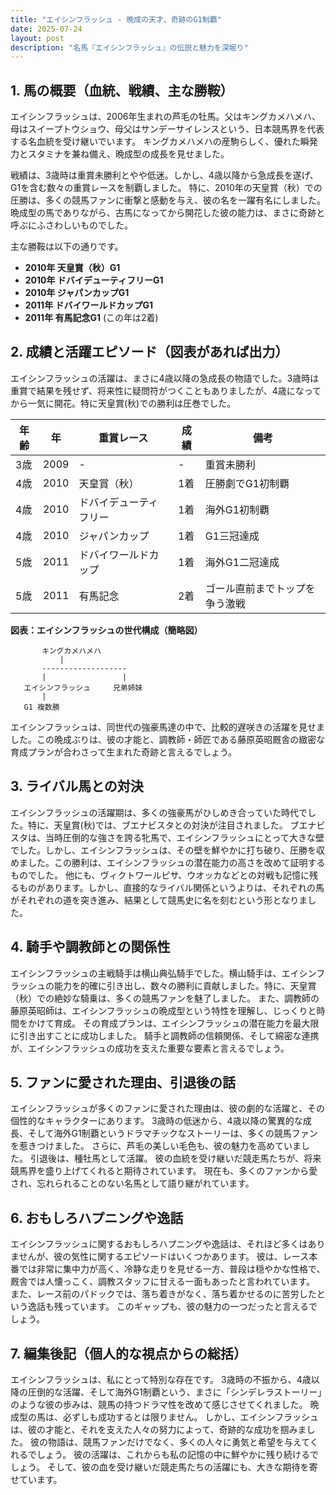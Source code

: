 ```yaml
---
title: "エイシンフラッシュ - 晩成の天才、奇跡のG1制覇"
date: 2025-07-24
layout: post
description: "名馬『エイシンフラッシュ』の伝説と魅力を深堀り"
---
```


## 1. 馬の概要（血統、戦績、主な勝鞍）

エイシンフラッシュは、2006年生まれの芦毛の牡馬。父はキングカメハメハ、母はスイープトウショウ、母父はサンデーサイレンスという、日本競馬界を代表する名血統を受け継いでいます。  キングカメハメハの産駒らしく、優れた瞬発力とスタミナを兼ね備え、晩成型の成長を見せました。

戦績は、3歳時は重賞未勝利とやや低迷。しかし、4歳以降から急成長を遂げ、G1を含む数々の重賞レースを制覇しました。  特に、2010年の天皇賞（秋）での圧勝は、多くの競馬ファンに衝撃と感動を与え、彼の名を一躍有名にしました。 晩成型の馬でありながら、古馬になってから開花した彼の能力は、まさに奇跡と呼ぶにふさわしいものでした。

主な勝鞍は以下の通りです。

* **2010年 天皇賞（秋）G1**
* **2010年 ドバイデューティフリーG1**
* **2010年 ジャパンカップG1**
* **2011年 ドバイワールドカップG1**
* **2011年 有馬記念G1**  (この年は2着)


## 2. 成績と活躍エピソード（図表があれば出力）

エイシンフラッシュの活躍は、まさに4歳以降の急成長の物語でした。3歳時は重賞で結果を残せず、将来性に疑問符がつくこともありましたが、4歳になってから一気に開花。特に天皇賞(秋)での勝利は圧巻でした。

| 年齢 | 年 | 重賞レース | 成績 | 備考 |
|---|---|---|---|---|
| 3歳 | 2009 |  - | - |  重賞未勝利 |
| 4歳 | 2010 | 天皇賞（秋） | 1着 | 圧勝劇でG1初制覇 |
| 4歳 | 2010 | ドバイデューティフリー | 1着 | 海外G1初制覇 |
| 4歳 | 2010 | ジャパンカップ | 1着 | G1三冠達成 |
| 5歳 | 2011 | ドバイワールドカップ | 1着 | 海外G1二冠達成 |
| 5歳 | 2011 | 有馬記念 | 2着 | ゴール直前までトップを争う激戦 |


**図表：エイシンフラッシュの世代構成（簡略図）**

```
       キングカメハメハ
           |
       -------------------
       |                 |
   エイシンフラッシュ     兄弟姉妹
       |
   G1 複数勝    
```

エイシンフラッシュは、同世代の強豪馬達の中で、比較的遅咲きの活躍を見せました。この晩成ぶりは、彼の才能と、調教師・師匠である藤原英昭厩舎の緻密な育成プランが合わさって生まれた奇跡と言えるでしょう。


## 3. ライバル馬との対決

エイシンフラッシュの活躍期は、多くの強豪馬がひしめき合っていた時代でした。特に、天皇賞(秋)では、ブエナビスタとの対決が注目されました。  ブエナビスタは、当時圧倒的な強さを誇る牝馬で、エイシンフラッシュにとって大きな壁でした。しかし、エイシンフラッシュは、その壁を鮮やかに打ち破り、圧勝を収めました。この勝利は、エイシンフラッシュの潜在能力の高さを改めて証明するものでした。  他にも、ヴィクトワールピサ、ウオッカなどとの対戦も記憶に残るものがあります。しかし、直接的なライバル関係というよりは、それぞれの馬がそれぞれの道を突き進み、結果として競馬史に名を刻むという形となりました。


## 4. 騎手や調教師との関係性

エイシンフラッシュの主戦騎手は横山典弘騎手でした。横山騎手は、エイシンフラッシュの能力を的確に引き出し、数々の勝利に貢献しました。特に、天皇賞（秋）での絶妙な騎乗は、多くの競馬ファンを魅了しました。  また、調教師の藤原英昭師は、エイシンフラッシュの晩成型という特性を理解し、じっくりと時間をかけて育成。  その育成プランは、エイシンフラッシュの潜在能力を最大限に引き出すことに成功しました。  騎手と調教師の信頼関係、そして綿密な連携が、エイシンフラッシュの成功を支えた重要な要素と言えるでしょう。


## 5. ファンに愛された理由、引退後の話

エイシンフラッシュが多くのファンに愛された理由は、彼の劇的な活躍と、その個性的なキャラクターにあります。  3歳時の低迷から、4歳以降の驚異的な成長、そして海外G1制覇というドラマチックなストーリーは、多くの競馬ファンを惹きつけました。  さらに、芦毛の美しい毛色も、彼の魅力を高めていました。  引退後は、種牡馬として活躍。  彼の血統を受け継いだ競走馬たちが、将来競馬界を盛り上げてくれると期待されています。  現在も、多くのファンから愛され、忘れられることのない名馬として語り継がれています。


## 6. おもしろハプニングや逸話

エイシンフラッシュに関するおもしろハプニングや逸話は、それほど多くはありませんが、彼の気性に関するエピソードはいくつかあります。  彼は、レース本番では非常に集中力が高く、冷静な走りを見せる一方、普段は穏やかな性格で、厩舎では人懐っこく、調教スタッフに甘える一面もあったと言われています。  また、レース前のパドックでは、落ち着きがなく、落ち着かせるのに苦労したという逸話も残っています。 このギャップも、彼の魅力の一つだったと言えるでしょう。


## 7. 編集後記（個人的な視点からの総括）

エイシンフラッシュは、私にとって特別な存在です。  3歳時の不振から、4歳以降の圧倒的な活躍、そして海外G1制覇という、まさに「シンデレラストーリー」のような彼の歩みは、競馬の持つドラマ性を改めて感じさせてくれました。  晩成型の馬は、必ずしも成功するとは限りません。  しかし、エイシンフラッシュは、彼の才能と、それを支えた人々の努力によって、奇跡的な成功を掴みました。  彼の物語は、競馬ファンだけでなく、多くの人々に勇気と希望を与えてくれるでしょう。  彼の活躍は、これからも私の記憶の中に鮮やかに残り続けるでしょう。  そして、彼の血を受け継いだ競走馬たちの活躍にも、大きな期待を寄せています。
